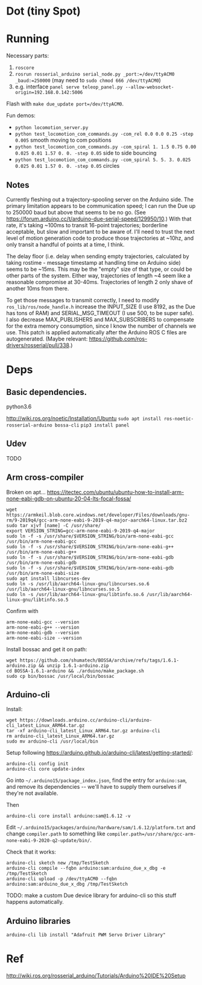 # Dot (tiny Spot)

# Running

Necessary parts:
1) `roscore`
2) `rosrun rosserial_arduino serial_node.py _port:=/dev/ttyACM0 _baud:=250000` (may need to `sudo chmod 666 /dev/ttyACM0`)
3) e.g. interface `panel serve teleop_panel.py --allow-websocket-origin=192.168.0.142:5006`

Flash with `make due_update port=/dev/ttyACM0`.

Fun demos:
- `python locomotion_server.py`
- `python test_locomotion_com_commands.py -com_rel 0.0 0.0 0.25 -step 0.005` smooth moving to com positions
- `python test_locomotion_com_commands.py -com_spiral 1. 1.5 0.75 0.00 0.025 0.01 1.57 0. 0. -step 0.05` side to side bouncing
- `python test_locomotion_com_commands.py -com_spiral 5. 5. 3. 0.025 0.025 0.01 1.57 0. 0. -step 0.05` circles

## Notes

Currently fleshing out a trajectory-spooling server on the Arduino side. The primary limitation appears to be communication speed; I can run the Due up to 250000 baud but above that seems to be no go. (See https://forum.arduino.cc/t/arduino-due-serial-speed/129950/10.) With that rate, it's taking ~100ms to transit 16-point trajectories; borderline acceptable, but slow and important to be aware of. I'll need to trust the next level of motion generation code to produce those trajectories at ~10hz, and only transit a handful of points at a time, I think.

The delay floor (i.e. delay when sending empty trajectories, calculated by taking rostime - message timestamp at handling time on Arduino side) seems to be ~15ms. This may be the "empty" size of that type, or could be other parts of the system. Either way, trajectories of length ~4 seem like a reasonable compromise at 30-40ms. Trajectories of length 2 only shave of another 10ms from there.

To get those messages to transmit correctly, I need to modify `ros_lib/ros/node_handle.h` increase the INPUT_SIZE (I use 8192, as the Due has tons of RAM) and SERIAL_MSG_TIMEOUT (I use 500, to be super safe). I also decrease MAX_PUBLISHERS and MAX_SUBSCRIBERS to compensate for the extra memory consumption, since I know the number of channels we use. This patch is applied automatically after the Arduino ROS C files are autogenerated. (Maybe relevant: https://github.com/ros-drivers/rosserial/pull/338.)

# Deps

## Basic dependencies.

python3.6

http://wiki.ros.org/noetic/Installation/Ubuntu
`sudo apt install ros-noetic-rosserial-arduino bossa-cli`
`pip3 install panel`

## Udev

TODO


## Arm cross-compiler

Broken on apt...
https://itectec.com/ubuntu/ubuntu-how-to-install-arm-none-eabi-gdb-on-ubuntu-20-04-lts-focal-fossa/

```
wget https://armkeil.blob.core.windows.net/developer/Files/downloads/gnu-rm/9-2019q4/gcc-arm-none-eabi-9-2019-q4-major-aarch64-linux.tar.bz2
sudo tar xjvf [name] -C /usr/share/
export VERSION_STRING=gcc-arm-none-eabi-9-2019-q4-major
sudo ln -f -s /usr/share/$VERSION_STRING/bin/arm-none-eabi-gcc /usr/bin/arm-none-eabi-gcc 
sudo ln -f -s /usr/share/$VERSION_STRING/bin/arm-none-eabi-g++ /usr/bin/arm-none-eabi-g++
sudo ln -f -s /usr/share/$VERSION_STRING/bin/arm-none-eabi-gdb /usr/bin/arm-none-eabi-gdb
sudo ln -f -s /usr/share/$VERSION_STRING/bin/arm-none-eabi-gdb /usr/bin/arm-none-eabi-size
sudo apt install libncurses-dev
sudo ln -s /usr/lib/aarch64-linux-gnu/libncurses.so.6 /usr/lib/aarch64-linux-gnu/libncurses.so.5
sudo ln -s /usr/lib/aarch64-linux-gnu/libtinfo.so.6 /usr/lib/aarch64-linux-gnu/libtinfo.so.5
```

Confirm with
```
arm-none-eabi-gcc --version
arm-none-eabi-g++ --version
arm-none-eabi-gdb --version
arm-none-eabi-size --version
```

Install bossac and get it on path:
```
wget https://github.com/shumatech/BOSSA/archive/refs/tags/1.6.1-arduino.zip && unzip 1.6.1-arduino.zip
cd BOSSA-1.6.1-arduino && ./arduino/make_package.sh
sudo cp bin/bossac /usr/local/bin/bossac
```


## Arduino-cli
Install:
```
wget https://downloads.arduino.cc/arduino-cli/arduino-cli_latest_Linux_ARM64.tar.gz
tar -xf arduino-cli_latest_Linux_ARM64.tar.gz arduino-cli
rm arduino-cli_latest_Linux_ARM64.tar.gz
sudo mv arduino-cli /usr/local/bin
```

Setup following https://arduino.github.io/arduino-cli/latest/getting-started/:
```
arduino-cli config init
arduino-cli core update-index
```

Go into `~/.arduino15/package_index.json`, find the entry for `arduino:sam`, and remove
its dependencies -- we'll have to supply them ourselves if they're not available.

Then
```
arduino-cli core install arduino:sam@1.6.12 -v
```

Edit `~/.arduino15/packages/arduino/hardware/sam/1.6.12/platform.txt` and change `compiler.path`
to something like `compiler.path=/usr/share/gcc-arm-none-eabi-9-2020-q2-update/bin/`.

Check that it works:
```
arduino-cli sketch new /tmp/TestSketch
arduino-cli compile --fqbn arduino:sam:arduino_due_x_dbg -e /tmp/TestSketch
arduino-cli upload -p /dev/ttyACM0 --fqbn arduino:sam:arduino_due_x_dbg /tmp/TestSketch
```

TODO: make a custom Due device library for arduino-cli so this stuff happens automatically.

## Arduino libraries

`arduino-cli lib install "Adafruit PWM Servo Driver Library"`

# Ref
http://wiki.ros.org/rosserial_arduino/Tutorials/Arduino%20IDE%20Setup
